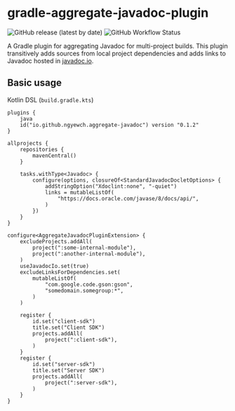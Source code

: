 # gradle-aggregate-javadoc-plugin

![GitHub release (latest by date)](https://img.shields.io/github/v/release/ngyewch/gradle-aggregate-javadoc-plugin)
![GitHub Workflow Status](https://img.shields.io/github/workflow/status/ngyewch/gradle-aggregate-javadoc-plugin/Java%20CI)

A Gradle plugin for aggregating Javadoc for multi-project builds. This plugin transitively adds sources from local project dependencies and adds links to Javadoc hosted in [javadoc.io](https://javadoc.io/). 

## Basic usage

Kotlin DSL (`build.gradle.kts`)

```
plugins {
    java
    id("io.github.ngyewch.aggregate-javadoc") version "0.1.2"
}

allprojects {
    repositories {
        mavenCentral()
    }

    tasks.withType<Javadoc> {
        configure(options, closureOf<StandardJavadocDocletOptions> {
            addStringOption("Xdoclint:none", "-quiet")
            links = mutableListOf(
                "https://docs.oracle.com/javase/8/docs/api/",
            )
        })
    }
}

configure<AggregateJavadocPluginExtension> {
    excludeProjects.addAll(
        project(":some-internal-module"),
        project(":another-internal-module"),
    )
    useJavadocIo.set(true)
    excludeLinksForDependencies.set(
        mutableListOf(
            "com.google.code.gson:gson",
            "somedomain.somegroup:*",
        )
    )

    register {
        id.set("client-sdk")
        title.set("Client SDK")
        projects.addAll(
            project(":client-sdk"),
        )
    }
    register {
        id.set("server-sdk")
        title.set("Server SDK")
        projects.addAll(
            project(":server-sdk"),
        )
    }
}
```